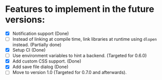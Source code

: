 # Features to implement in the future versions:
- [x] Notification support (Done)
- [ ] Instead of linking at compile time, link libraries at runtime using `dlopen` instead. (Partially done)
- [x] Setup CI (Done)
- [ ] Use environment variables to hint a backend. (Targeted for 0.6.0)
- [x] Add custom CSS support. (Done)
- [x] Add save file dialog (Done)
- [ ] Move to version 1.0 (Targeted for 0.7.0 and afterwards).
